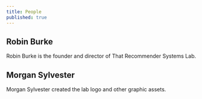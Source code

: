 ```yaml
---
title: People
published: true
---
```


## Robin Burke
Robin Burke is the founder and director of That Recommender Systems Lab.

## Morgan Sylvester
Morgan Sylvester created the lab logo and other graphic assets. 